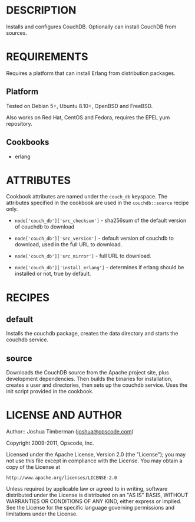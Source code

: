 DESCRIPTION
===========

Installs and configures CouchDB. Optionally can install CouchDB from sources.

REQUIREMENTS
============

Requires a platform that can install Erlang from distribution packages.

## Platform

Tested on Debian 5+, Ubuntu 8.10+, OpenBSD and FreeBSD.

Also works on Red Hat, CentOS and Fedora, requires the EPEL yum repository.

## Cookbooks

* erlang

ATTRIBUTES
==========

Cookbook attributes are named under the `couch_db` keyspace. The attributes specified in the cookbook are used in the `couchdb::source` recipe only.

* `node['couch_db']['src_checksum']` - sha256sum of the default version of couchdb to download
* `node['couch_db']['src_version']` - default version of couchdb to download, used in the full URL to download.
* `node['couch_db']['src_mirror']` - full URL to download.

* `node['couch_db']['install_erlang']` - determines if erlang should be installed or not, true by default.

RECIPES
=======

default
-------

Installs the couchdb package, creates the data directory and starts the couchdb service.

source
------

Downloads the CouchDB source from the Apache project site, plus development dependencies. Then builds the binaries for installation, creates a user and directories, then sets up the couchdb service. Uses the init script provided in the cookbook.

LICENSE AND AUTHOR
==================

Author:: Joshua Timberman (<joshua@opscode.com>)

Copyright 2009-2011, Opscode, Inc.

Licensed under the Apache License, Version 2.0 (the "License");
you may not use this file except in compliance with the License.
You may obtain a copy of the License at

    http://www.apache.org/licenses/LICENSE-2.0

Unless required by applicable law or agreed to in writing, software
distributed under the License is distributed on an "AS IS" BASIS,
WITHOUT WARRANTIES OR CONDITIONS OF ANY KIND, either express or implied.
See the License for the specific language governing permissions and
limitations under the License.

